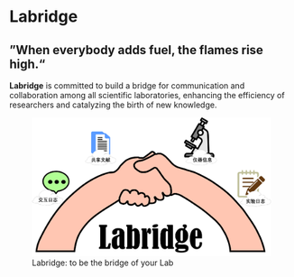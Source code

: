 # **Labridge**

## ”When everybody adds fuel, the flames rise high.“
**Labridge** is committed to build a bridge for communication and collaboration among all scientific laboratories, 
enhancing the efficiency of researchers and catalyzing the birth of new knowledge.

<figure class="figure-image">
  <img src="\assets\images\home.jpg" alt="Example" />
  <figcaption>Labridge: to be the bridge of your Lab</figcaption>
</figure>